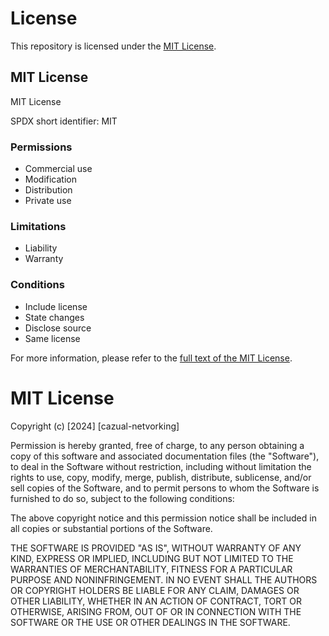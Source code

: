# License

This repository is licensed under the [MIT License](https://opensource.org/licenses/MIT).

## MIT License

MIT License

SPDX short identifier: MIT

### Permissions

- Commercial use
- Modification
- Distribution
- Private use

### Limitations

- Liability
- Warranty

### Conditions

- Include license
- State changes
- Disclose source
- Same license

For more information, please refer to the [full text of the MIT License](https://opensource.org/licenses/MIT).

# MIT License

Copyright (c) [2024] [cazual-netvorking]

Permission is hereby granted, free of charge, to any person obtaining a copy
of this software and associated documentation files (the "Software"), to deal
in the Software without restriction, including without limitation the rights
to use, copy, modify, merge, publish, distribute, sublicense, and/or sell
copies of the Software, and to permit persons to whom the Software is
furnished to do so, subject to the following conditions:

The above copyright notice and this permission notice shall be included in all
copies or substantial portions of the Software.

THE SOFTWARE IS PROVIDED "AS IS", WITHOUT WARRANTY OF ANY KIND, EXPRESS OR
IMPLIED, INCLUDING BUT NOT LIMITED TO THE WARRANTIES OF MERCHANTABILITY,
FITNESS FOR A PARTICULAR PURPOSE AND NONINFRINGEMENT. IN NO EVENT SHALL THE
AUTHORS OR COPYRIGHT HOLDERS BE LIABLE FOR ANY CLAIM, DAMAGES OR OTHER
LIABILITY, WHETHER IN AN ACTION OF CONTRACT, TORT OR OTHERWISE, ARISING FROM,
OUT OF OR IN CONNECTION WITH THE SOFTWARE OR THE USE OR OTHER DEALINGS IN THE
SOFTWARE.
